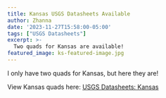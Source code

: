 ```yaml
---
title: Kansas USGS Datasheets Available
author: Zhanna
date: '2023-11-27T15:58:00-05:00'
tags: ["USGS Datasheets"]
excerpt: >-
  Two quads for Kansas are available!
featured_image: ks-featured-image.jpg
---
```


I only have two quads for Kansas, but here they are!

View Kansas quads here: [USGS Datasheets: Kansas](/usgs-datasheets/kansas/)
